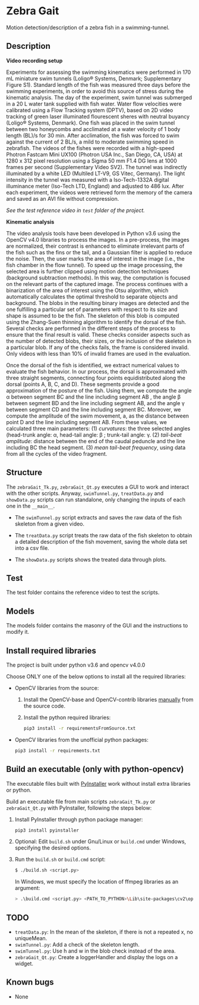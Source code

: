 # Zebra Gait

Motion detection/description of a zebra fish in a swimming-tunnel. 

## Description

**Video recording setup** 

Experiments for assessing the swimming kinematics were performed in 170 mL miniature swim tunnels (Loligo® Systems, Denmark; Supplementary Figure S1).  Standard length of the fish was measured three days before the swimming  experiments, in order to avoid this source of stress during the  kinematic analysis. The day of the experiment, swim tunnel was submerged  in a 20 L water tank supplied with fish water. Water flow velocities  were calibrated using a Flow Tracking system (DPTV), based on 2D video  tracking of green laser illuminated flourescent sheres with neutral  buyancy (Loligo®  Systems, Denmark). One fish was placed in the swim tunnel between two  honeycombs and acclimated at a water velocity of 1 body length (BL)/s  for 30 min. After acclimation, the fish was forced to swim against the  current of 2 BL/s, a mild to moderate swimming speed in zebrafish. The  videos of the fishes were recorded with a high-speed Photron Fastcam  Mini UX100 (Photron USA Inc., San Diego, CA, USA) at 1280 x 312 pixel  resolution using a Sigma 50 mm F1.4 DG lens at 1000 frames per second (Supplementary Video SV2).  The tunnel was indirectly illuminated by a white LED (Multiled LT-V9,  GS Vitec, Germany). The light intensity in the tunnel was measured with a  Iso-Tech-1332A digital illuminance meter (Iso-Tech LTD, England) and  adjusted to 486 lux. After each experiment, the videos were retrieved  form the memory of the camera and saved as an AVI file without  compression. 

 *See the test reference video in `test` folder of the project.*

**Kinematic analysis** 

The  video analysis tools have been developed in Python v3.6 using the OpenCV  v4.0 libraries to process the images. In a pre-process, the images are  normalized, their contrast is enhanced to eliminate irrelevant parts of  the fish such as the fins or the tail, and a Gaussian filter is applied  to reduce the noise. Then, the user marks the area of interest in the  image (i.e., the fish chamber in the flow tunnel). To speed up the image  processing, the selected area is further clipped using motion detection  techniques (background subtraction methods).  In this way, the computation is focused on the relevant parts of the  captured image. The process continues with a binarization of the area of  interest using the Otsu algorithm,  which automatically calculates the optimal threshold to separate  objects and background. The blobs in the resulting binary images are  detected and the one fulfilling a particular set of parameters with  respect to its size and shape is assumed to be the fish. The skeleton of  this blob is computed using the Zhang-Suen thinning algorithm  to identify the dorsal of the fish. Several checks are performed in the  different steps of the process to ensure that the final result is  valid. These checks consider aspects such as the number of detected  blobs, their sizes, or the inclusion of the skeleton in a particular blob. If any of the checks fails, the frame is considered invalid. Only videos with less than 10% of invalid frames are used in the evaluation.  

Once the dorsal of the fish is identified, we extract numerical values to  evaluate the fish behavior. In our process, the dorsal is approximated  with three straight segments, connecting four points equidistributed  along the dorsal (points A, B, C, and D). These segments  provide a good approximation of the posture of the fish. Using them, we  compute the angle α between segment BC and the line including segment AB , the angle β between segment BD and the line including segment AB, and the angle γ between segment CD and the line including segment BC. Moreover, we compute the amplitude of the swim movement, a, as the distance between point D and the line including segment AB. From these values, we calculated three main parameters: (1) *curvatures*: the three selected angles (head-trunk angle: α, head-tail angle: β ; trunk-tail angle: γ. (2) *tail-beat amplitude*: distance between the end of the caudal peduncle and the line including BC the head segment. (3) *mean tail-beat frequency*, using data from  all the cycles of the video fragment. 

## Structure

The `zebraGait_Tk.py`, `zebraGait_Qt.py` executes a GUI to work and interact with the other scripts. Anyway, `swimTunnel.py`, `treatData.py` and `showData.py` scripts can run standalone, only changing the inputs of each one in the `__main__`.

* The `swimTunnel.py` script extracts and saves the raw data of the fish skeleton from a given video.

* The `treatData.py` script treats the raw data of the fish skeleton to obtain a detailed description of the fish movement, saving the whole data set into a csv file.

* The `showData.py` scripts shows the treated data through plots.

## Test

The test folder contains the reference video to test the scripts. 

## Models

The models folder contains the masonry of the GUI and the instructions to modify it.

## Install required libraries

The project is built under python v3.6 and opencv v4.0.0

Choose ONLY one of the below options to install all the required libraries:

* OpenCV libraries from the source:
  1. Install the OpenCV-base and OpenCV-contrib libraries [manually](https://docs.opencv.org/3.4.5/d7/d9f/tutorial_linux_install.html) from the source code. 

  2. Install the python required libraries:
      ```bash
      pip3 install -r requirementsFromSource.txt
      ```
* OpenCV libraries from the unofficial python packages:
    ```bash
    pip3 install -r requirements.txt
    ```
## Build an executable (only with python-opencv)

The executable files built with [PyInstaller](http://www.pyinstaller.org/) work without install extra libraries or python.

Build an executable file from main scripts `zebraGait_Tk.py` or `zebraGait_Qt.py` with PyInstaller, following the steps below:

1. Install PyInstaller through python package manager:

   ```bash
   pip3 install pyinstaller
   ```

2. Optional: Edit `build.sh` under Gnu/Linux or `build.cmd` under Windows, specifying the desired options.

3. Run the `build.sh` or `build.cmd` script:

    ```bash
    $ ./build.sh <script.py>
    ```
    In Windows, we must specify the location of ffmpeg libraries as an argument:
    ```bash
    > .\build.cmd <script.py> <PATH_TO_PYTHON>\Lib\site-packages\cv2\opencv_ffmpeg<VERSION>.dll
    ```


## TODO

- `treatData.py`: In the mean of the skeleton, if there is not a repeated x, no uniqueMean.
- `swimTunnel.py`: Add a check of the skeleton length.
- `swimTunnel.py`: Use h and w in the blob check instead of the area.
- `zebraGait_Qt.py`: Create a loggerHandler and display the logs on a widget.

## Known bugs

+ None
